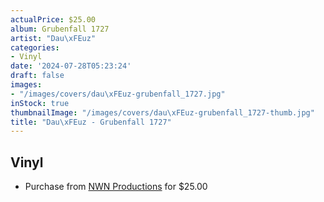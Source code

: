 ```yaml
---
actualPrice: $25.00
album: Grubenfall 1727
artist: "Dau\xFEuz"
categories:
- Vinyl
date: '2024-07-28T05:23:24'
draft: false
images:
- "/images/covers/dau\xFEuz-grubenfall_1727.jpg"
inStock: true
thumbnailImage: "/images/covers/dau\xFEuz-grubenfall_1727-thumb.jpg"
title: "Dau\xFEuz - Grubenfall 1727"
---
```


## Vinyl
* Purchase from [NWN Productions](http://shop.nwnprod.com/index.php?route=product/product&path=75&product_id=52629&sort=pd.name&order=ASC) for $25.00
